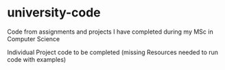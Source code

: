 # university-code
Code from assignments and projects I have completed during my MSc in Computer Science

Individual Project code to be completed (missing Resources needed to run code with examples)
